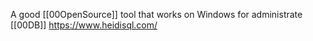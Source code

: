 A good [[00OpenSource]] tool that works on Windows for administrate [[00DB]]
https://www.heidisql.com/